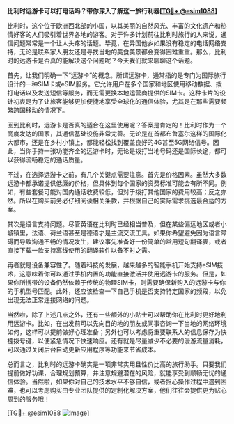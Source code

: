 **比利时远游卡可以打电话吗？带你深入了解这一旅行利器[[TG💪+ @esim1088](https://t.me/s/esim1088)]**

比利时，这个位于欧洲西北部的小国，以其美丽的自然风光、丰富的文化遗产和热情好客的人们吸引着世界各地的游客。对于许多计划前往比利时旅行的人来说，通信问题常常是一个让人头疼的话题。毕竟，在异国他乡如果没有稳定的电话网络支持，无论是联系家人朋友还是寻找当地的美食美景都会变得困难重重。那么，比利时的远游卡是否真的能解决这个问题呢？今天我们就来聊聊这个话题。

首先，让我们明确一下“远游卡”的概念。所谓远游卡，通常指的是专门为国际旅行设计的一种SIM卡或eSIM服务。它允许用户在多个国家和地区使用移动数据、拨打电话以及发送短信等服务，而无需更换本地运营商提供的SIM卡。这种卡片的设计初衷是为了让旅客能够更加便捷地享受全球化的通信体验，尤其是在那些需要频繁跨国移动的情况下。

回到比利时，远游卡是否真的适合在这里使用呢？答案是肯定的！比利时作为一个高度发达的国家，其通信基础设施非常完善。无论是在首都布鲁塞尔这样的国际化大都市，还是在乡村小镇上，都能轻松找到覆盖良好的4G甚至5G网络信号。因此，当你手持一张功能齐全的远游卡时，无论是拨打当地号码还是国际长途，都可以获得流畅稳定的通话质量。

不过，在选择远游卡之前，有几个关键点需要注意。首先是价格因素。虽然大多数远游卡都承诺提供低廉的价格，但具体到每个国家的资费标准可能会有所不同。例如，有些套餐可能对国内通话收费较低，但对于拨打其他国家的费用较高；反之亦然。所以在购买前务必仔细阅读相关条款，并根据自己的实际需求挑选最合适的方案。

其次是语言支持问题。尽管英语在比利时已经相当普及，但在某些偏远地区或者小城镇里，法语、荷兰语甚至是德语才是主流交流工具。如果你希望避免因为语言障碍而导致沟通不畅的情况发生，建议事先准备好一份简单的常用短句翻译表，或者直接下载一款支持离线使用的翻译软件以备不时之需。

再者就是设备兼容性了。随着科技的发展，越来越多的智能手机开始支持eSIM技术，这意味着你可以通过手机内置的功能直接激活并使用远游卡的服务。但是，如果你所携带的设备仍然依赖于传统的物理SIM卡，则需要确保新购入的远游卡与你的手机型号匹配。此外，还应该检查一下自己手机是否支持特定国家的频段，以免出现无法正常连接网络的问题。

当然啦，除了上述几点之外，还有一些额外的小贴士可以帮助你在比利时更好地利用远游卡。比如，在出发前可以先向目的地的朋友或同事咨询一下当地的网络环境如何，这样可以提前做好心理准备；另外也可以考虑将重要联系人的信息保存为快捷拨号键，以便紧急情况下快速响应。还有就是尽量减少不必要的漫游流量消耗，可以通过关闭后台自动更新应用程序等功能来节省成本。

总而言之，比利时的远游卡确实是一项非常实用且性价比高的旅行助手。只要我们提前做好功课，合理规划预算，并注意规避潜在的风险，就能享受到顺畅无忧的通信体验。当然啦，如果你对自己的技术水平不够自信，或者担心操作过程中遇到困难，也可以考虑购买由专业团队提供的定制化解决方案，他们往往会提供更为贴心周到的服务哦！

[[TG💪+ @esim1088](https://t.me/s/esim1088) ![Image](https://i.postimg.cc/4NQfJmqS/Snipaste-2025-05-13-00-14-12.png)]